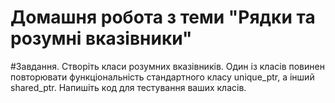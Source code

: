 # Домашня робота з теми "Рядки та розумні вказівники"

#Завдання.
Створіть класи розумних вказівників. Один із класів повинен повторювати функціональність стандартного класу unique_ptr, а інший shared_ptr. Напишіть код для тестування ваших класів.
